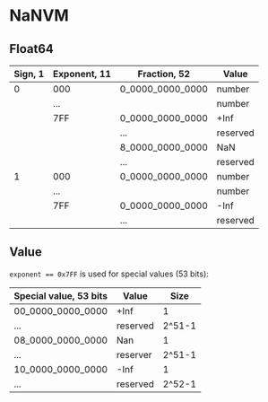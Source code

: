 # NaNVM

## Float64

|Sign, 1|Exponent, 11|Fraction, 52    |Value   |
|-------|------------|----------------|--------|
|0      |000         |0_0000_0000_0000|number  |
|       |...         |                |number  |
|       |7FF         |0_0000_0000_0000|+Inf    |
|       |            |...             |reserved|
|       |            |8_0000_0000_0000|NaN     |
|       |            |...             |reserved|
|1      |000         |0_0000_0000_0000|number  |
|       |...         |                |number  |
|       |7FF         |0_0000_0000_0000|-Inf    |
|       |            |...             |reserved|

## Value

`exponent == 0x7FF` is used for special values (53 bits):

|Special value, 53 bits|Value   |Size  |
|----------------------|--------|------|
|00_0000_0000_0000     |+Inf    |     1|
|...                   |reserved|2^51-1|
|08_0000_0000_0000     |Nan     |     1|
|...                   |reserver|2^51-1|
|10_0000_0000_0000     |-Inf    |     1|
|...                   |reserved|2^52-1|